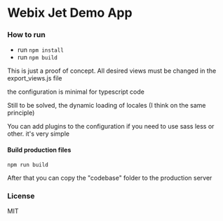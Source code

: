 Webix Jet Demo App
===================

### How to run

- run ```npm install```
- run ```npm build```

This is just a proof of concept.
All desired views must be changed in the export_views.js file

the configuration is minimal for typescript code

Still to be solved, the dynamic loading of locales (I think on the same principle)

You can add plugins to the configuration if you need to use sass less or other. it's very simple


#### Build production files

```
npm run build
```

After that you can copy the "codebase" folder to the production server

### License

MIT
